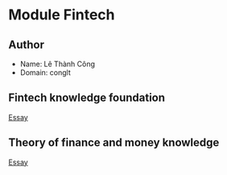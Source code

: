 # Module Fintech

## Author

-   Name: Lê Thành Công 
-   Domain: conglt

## Fintech knowledge foundation

[Essay](essay-fintech.md)

## Theory of finance and money knowledge

[Essay](essay-theory-money.md)